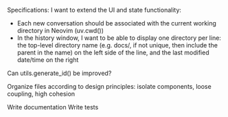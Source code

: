 Specifications:
I want to extend the UI and state functionality:
- Each new conversation should be associated with the current working directory in Neovim (uv.cwd())
- In the history window, I want to be able to display one directory per line: the top-level directory name (e.g. docs/, if not unique, then include the parent in the name) on the left side of the line, and the last modified date/time on the right


Can utils.generate_id() be improved?

Organize files according to design principles: isolate components, loose coupling, high cohesion

Write documentation
Write tests
